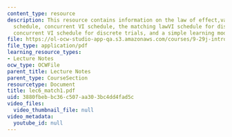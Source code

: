 ```yaml
---
content_type: resource
description: This resource contains information on the law of effect,variable interval(VI)
  schedule, concurrent VI schedule, the matching lawVI schedule for discrete trials,
  concurrent VI schedule for discrete trials, and a simple learning model.
file: https://ol-ocw-studio-app-qa.s3.amazonaws.com/courses/9-29j-introduction-to-computational-neuroscience-spring-2004/3880fbebbc36c507aa303bc4dd4fad5c_lec6_match1.pdf
file_type: application/pdf
learning_resource_types:
- Lecture Notes
ocw_type: OCWFile
parent_title: Lecture Notes
parent_type: CourseSection
resourcetype: Document
title: lec6_match1.pdf
uid: 3880fbeb-bc36-c507-aa30-3bc4dd4fad5c
video_files:
  video_thumbnail_file: null
video_metadata:
  youtube_id: null
---
```

